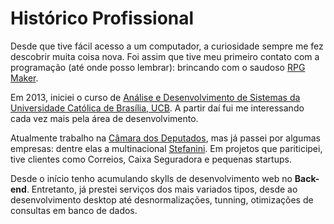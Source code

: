 # Histórico Profissional

Desde que tive fácil acesso a um computador, a curiosidade sempre me fez descobrir muita coisa nova. Foi assim que tive 
meu primeiro contato com a programação (até onde posso lembrar): brincando com o saudoso <a href="https://pt.wikipedia.org/wiki/RPG_Maker" title="Página da Wikipédia sobre o RPG Maker" target="_blank" rel="noopener noreferrer">RPG Maker</a>. 

Em 2013, iniciei o curso de <a href="https://ucb.catolica.edu.br/" title="Página da Wikipédia sobre o RPG Maker" target="_blank" rel="noopener noreferrer">Análise e Desenvolvimento de Sistemas da Universidade Católica de Brasília, UCB</a>.
A partir daí fui me interessando cada vez mais pela área de desenvolvimento.

Atualmente trabalho na <a href="https://www.camara.leg.br/" title="Página da Câmara dos Deputados" target="_blank" rel="noopener noreferrer">Câmara dos Deputados</a>, mas já passei por algumas empresas: dentre elas a multinacional <a href="https://stefanini.com/pt-br" title="Página da Stefanini" target="_blank" rel="noopener noreferrer">Stefanini</a>.
Em projetos que pariticipei, tive clientes como Correios, Caixa Seguradora e pequenas startups.

Desde o início tenho acumulando skylls de desenvolvimento web no **Back-end**. Entretanto, já prestei serviços dos mais variados tipos, desde ao desenvolvimento desktop até desnormalizações, tunning, otimizações de consultas em banco de dados.
